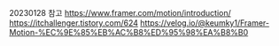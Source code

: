 20230128 참고
https://www.framer.com/motion/introduction/
https://itchallenger.tistory.com/624
https://velog.io/@keumky1/Framer-Motion-%EC%9E%85%EB%AC%B8%ED%95%98%EA%B8%B0

